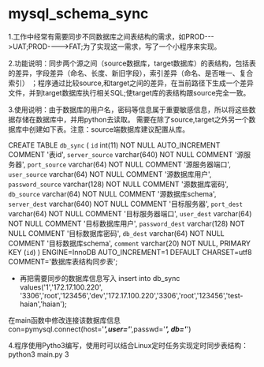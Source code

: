 # mysql_schema_sync
1.工作中经常有需要同步不同数据库之间表结构的需求，如PROD--->UAT;PROD---->FAT;为了实现这一需求，写了一个小程序来实现。



2.功能说明：同步两个源之间（source数据库，target数据库）的表结构，包括表的差异，字段差异（命名、长度、新旧字段），索引差异（命名、是否唯一、复合索引）
；程序通过比较source,和target之间的差异，在当前路径下生成一个差异文件，并到target数据库执行相关SQL;使target库的表结构跟source完全一致。



3.使用说明：由于数据库的用户名，密码等信息属于重要敏感信息，所以将这些数据存储在数据库中，并用python去读取。
需要在除了source,target之外另一个数据库中创建如下表。注意：source端数据库建议配置从库。


CREATE TABLE `db_sync` (
  `id` int(11) NOT NULL AUTO_INCREMENT COMMENT '表id',
  `server_source` varchar(640) NOT NULL COMMENT '源服务器',
  `port_source` varchar(64) NOT NULL COMMENT '源服务器端口',
  `user_source` varchar(64) NOT NULL COMMENT '源数据库用户',
  `password_source` varchar(128) NOT NULL COMMENT '源数据库密码',
  `db_source` varchar(64) NOT NULL COMMENT '源数据库schema',
  `server_dest` varchar(640) NOT NULL COMMENT '目标服务器',
  `port_dest` varchar(64) NOT NULL COMMENT '目标服务器端口',
  `user_dest` varchar(64) NOT NULL COMMENT '目标数据库用户',
  `password_dest` varchar(128) NOT NULL COMMENT '目标数据库密码',
  `db_dest` varchar(64) NOT NULL COMMENT '目标数据库schema',
  `comment` varchar(20) NOT NULL,
  PRIMARY KEY (`id`)
) ENGINE=InnoDB AUTO_INCREMENT=1 DEFAULT CHARSET=utf8 COMMENT='数据库表结构同步表';

+ 再把需要同步的数据库信息写入
insert into db_sync values('1','172.17.100.220', '3306','root','123456','dev','172.17.100.220','3306','root','123456','test-haian','haian');

在main函数中修改连接该数据库信息
con=pymysql.connect(host='***',user='***',passwd='***', db='***')



4.程序使用Pytho3编写，使用时可以结合Linux定时任务实现定时同步表结构：
python3 main.py 3


